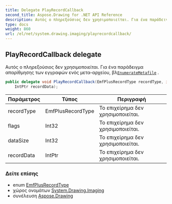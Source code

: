 ```yaml
---
title: Delegate PlayRecordCallback
second_title: Aspose.Drawing for .NET API Reference
description: Αυτός ο πληρεξούσιος δεν χρησιμοποιείται. Για ένα παράδειγμα απαρίθμησης των εγγραφών ενός μετααρχείου βλEnumerateMetafile .
type: docs
weight: 860
url: /el/net/system.drawing.imaging/playrecordcallback/
---
```

## PlayRecordCallback delegate

Αυτός ο πληρεξούσιος δεν χρησιμοποιείται. Για ένα παράδειγμα απαρίθμησης των εγγραφών ενός μετα-αρχείου, βλ[`EnumerateMetafile`](../../system.drawing/graphics/enumeratemetafile/) .

```csharp
public delegate void PlayRecordCallback(EmfPlusRecordType recordType, int flags, int dataSize, 
    IntPtr recordData);
```

| Παράμετρος | Τύπος | Περιγραφή |
| --- | --- | --- |
| recordType | EmfPlusRecordType | Το επιχείρημα δεν χρησιμοποιείται. |
| flags | Int32 | Το επιχείρημα δεν χρησιμοποιείται. |
| dataSize | Int32 | Το επιχείρημα δεν χρησιμοποιείται. |
| recordData | IntPtr | Το επιχείρημα δεν χρησιμοποιείται. |

### Δείτε επίσης

* enum [EmfPlusRecordType](../emfplusrecordtype/)
* χώρος ονομάτων [System.Drawing.Imaging](../../system.drawing.imaging/)
* συνέλευση [Aspose.Drawing](../../)


